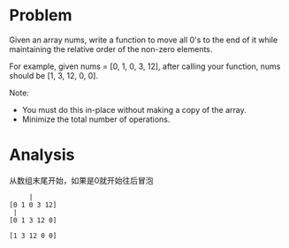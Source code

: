 # Problem

Given an array nums, write a function to move all 0's to the end of it while maintaining the relative order of the non-zero elements.

For example, given nums = [0, 1, 0, 3, 12], after calling your function, nums should be [1, 3, 12, 0, 0].

Note:
- You must do this in-place without making a copy of the array.
- Minimize the total number of operations.

# Analysis

从数组末尾开始，如果是0就开始往后冒泡
```
     |
[0 1 0 3 12]
 |
[0 1 3 12 0]

[1 3 12 0 0]
```